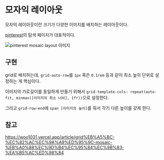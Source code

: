 # 모자익 레이아웃

모자익 레이아웃이란 크기가 다양한 이미지를 배치하는 레이아웃이다.

[pinterest](https://www.pinterest.co.kr/ideas/)의 탐색 페이지가 대표적이다.

![pinterest mosaic layout 이미지](https://s.pinimg.com/images/facebook_share_image.png)

## 구현

grid로 배치하는데, `grid-auto-row`를 `1px` 혹은 `0.1rem` 등과 같이 최소 높이 단위로 설정하는 게 핵심이다.

이미지의 가로길이를 동일하게 만들기 위해서 `grid-template-cols: repeat(auto-fit, minmax([이미지의 최소 너비], 1fr))`으로 설정한다.

그리고 `grid-row-end`에 `span [이미지의 높이]`를 줘서 각기 다른 높이를 갖게 한다.


## 참고

https://woo1031.vercel.app/article/grid%EB%A5%BC-%EC%82%AC%EC%9A%A9%ED%95%9C-mosaic-%EB%A0%88%EC%9D%B4%EC%95%84%EC%9B%83-%EA%B5%AC%ED%98%84
